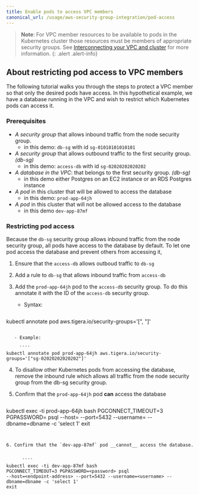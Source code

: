 ```yaml
---
title: Enable pods to access VPC members
canonical_url: /usage/aws-security-group-integration/pod-access
---
```


> **Note**: For VPC member resources to be available to pods in the Kubernetes cluster those
> resources must be members of appropriate security groups.  See
> [Interconnecting your VPC and cluster]({{site.baseurl}}/security/aws-security-group-integration/interconnection)
> for more information.
{: .alert .alert-info}


## About restricting pod access to VPC members
The following tutorial walks you through the steps to protect a VPC member so that only the desired pods have access. In this hypothetical example, we have a database running in the VPC and wish to restrict which Kubernetes pods can access it.

### Prerequisites
- *A security group* that allows inbound traffic from the node security group.
  - in this demo: `db-sg` with id `sg-01010101010101`
- *A security group* that allows outbound traffic to the first security group. *(db-sg)*
  - in this demo: `access-db` with id `sg-02020202020202`
- *A database in the VPC*: that belongs to the first security group. *(db-sg)*
  - in this demo either Postgres on an EC2 instance or an RDS Postgres instance
- *A pod* in this cluster that will be allowed to access the database
  - in this demo: `prod-app-64jh`
- *A pod* in this cluster that will not be allowed access to the database
  - in this demo `dev-app-87mf`


### Restricting pod access

Because the `db-sg` security group allows inbound traffic from the node security group, all pods have access to the database by default. To let one pod access the database and prevent others from accessing it,

1. Ensure that the `access-db` allows outboud traffic to `db-sg`

2. Add a rule to `db-sg` that allows inbound traffic from `access-db`

3. Add the `prod-app-64jh` pod to the `access-db` security group. To do this annotate it with the ID of the `access-db` security group.

   - Syntax:

     ````
kubectl annotate pod <pod-name> aws.tigera.io/security-groups='["<sg-id>, <sg-id>"]'
````

   - Example:

     ````
kubectl annotate pod prod-app-64jh aws.tigera.io/security-groups='["sg-02020202020202"]'
````

4. To disallow other Kubernetes pods from accessing the database, remove the inbound rule which allows all traffic from the node security group from the db-sg security group.


5. Confirm that the `prod-app-64jh` pod __can__ access the database

      ````
kubectl exec -ti prod-app-64jh bash
PGCONNECT_TIMEOUT=3 PGPASSWORD=<password> psql
--host=<endpoint-address> --port=5432 --username=<username> --dbname=dbname -c 'select 1'
exit
````


6. Confirm that the `dev-app-87mf` pod __cannot__ access the database.


      ````
kubectl exec -ti dev-app-87mf bash
PGCONNECT_TIMEOUT=3 PGPASSWORD=<password> psql
--host=<endpoint-address> --port=5432 --username=<username> --dbname=dbname -c 'select 1'
exit
````


